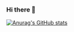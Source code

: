 ### Hi there 👋
[![Anurag's GitHub stats](https://github-readme-stats.vercel.app/api?username=yaoyusi1109)](https://github.com/anuraghazra/github-readme-stats)
